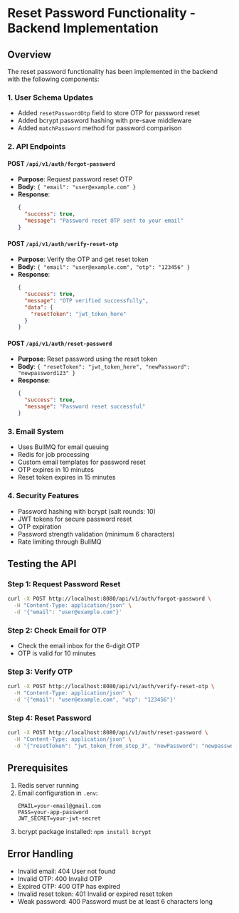 # Reset Password Functionality - Backend Implementation

## Overview
The reset password functionality has been implemented in the backend with the following components:

### 1. User Schema Updates
- Added `resetPasswordOtp` field to store OTP for password reset
- Added bcrypt password hashing with pre-save middleware
- Added `matchPassword` method for password comparison

### 2. API Endpoints

#### POST `/api/v1/auth/forgot-password`
- **Purpose**: Request password reset OTP
- **Body**: `{ "email": "user@example.com" }`
- **Response**: 
  ```json
  {
    "success": true,
    "message": "Password reset OTP sent to your email"
  }
  ```

#### POST `/api/v1/auth/verify-reset-otp`
- **Purpose**: Verify the OTP and get reset token
- **Body**: `{ "email": "user@example.com", "otp": "123456" }`
- **Response**:
  ```json
  {
    "success": true,
    "message": "OTP verified successfully",
    "data": {
      "resetToken": "jwt_token_here"
    }
  }
  ```

#### POST `/api/v1/auth/reset-password`
- **Purpose**: Reset password using the reset token
- **Body**: `{ "resetToken": "jwt_token_here", "newPassword": "newpassword123" }`
- **Response**:
  ```json
  {
    "success": true,
    "message": "Password reset successful"
  }
  ```

### 3. Email System
- Uses BullMQ for email queuing
- Redis for job processing
- Custom email templates for password reset
- OTP expires in 10 minutes
- Reset token expires in 15 minutes

### 4. Security Features
- Password hashing with bcrypt (salt rounds: 10)
- JWT tokens for secure password reset
- OTP expiration
- Password strength validation (minimum 6 characters)
- Rate limiting through BullMQ

## Testing the API

### Step 1: Request Password Reset
```bash
curl -X POST http://localhost:8080/api/v1/auth/forgot-password \
  -H "Content-Type: application/json" \
  -d '{"email": "user@example.com"}'
```

### Step 2: Check Email for OTP
- Check the email inbox for the 6-digit OTP
- OTP is valid for 10 minutes

### Step 3: Verify OTP
```bash
curl -X POST http://localhost:8080/api/v1/auth/verify-reset-otp \
  -H "Content-Type: application/json" \
  -d '{"email": "user@example.com", "otp": "123456"}'
```

### Step 4: Reset Password
```bash
curl -X POST http://localhost:8080/api/v1/auth/reset-password \
  -H "Content-Type: application/json" \
  -d '{"resetToken": "jwt_token_from_step_3", "newPassword": "newpassword123"}'
```

## Prerequisites
1. Redis server running
2. Email configuration in `.env`:
   ```
   EMAIL=your-email@gmail.com
   PASS=your-app-password
   JWT_SECRET=your-jwt-secret
   ```
3. bcrypt package installed: `npm install bcrypt`

## Error Handling
- Invalid email: 404 User not found
- Invalid OTP: 400 Invalid OTP
- Expired OTP: 400 OTP has expired
- Invalid reset token: 401 Invalid or expired reset token
- Weak password: 400 Password must be at least 6 characters long 